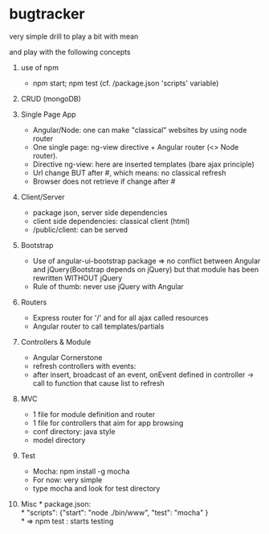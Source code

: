 # bugtracker
very simple drill to play a bit with mean

and play with the following concepts

1.  use of npm  
    *   npm start; npm test (cf. /package.json 'scripts' variable)

 
2.  CRUD (mongoDB)


3.  Single Page App
    *   Angular/Node: one can make "classical" websites by using node router
    *   One single page: ng-view directive + Angular router (<> Node router).
    *   Directive ng-view: here are inserted templates (bare ajax principle)
    *   Url change BUT after #, which means: no classical refresh
    *   Browser does not retrieve if change after #


4.  Client/Server
    *   package json, server side dependencies
    *   client side dependencies: classical client (html)
    *   /public/client: can be served


5.  Bootstrap
    *   Use of  angular-ui-bootstrap package => no conflict between Angular and jQuery(Bootstrap depends on jQuery) but that module has been rewritten WITHOUT jQuery
    *   Rule of thumb: never use jQuery with Angular


6.  Routers
    *   Express router  for '/' and for all ajax called resources 
    *   Angular router to call templates/partials


7.  Controllers & Module
    *   Angular Cornerstone
    *   refresh controllers with events:
    *   after insert, broadcast of an event, onEvent defined in controller -> call to function that cause list to refresh


8.  MVC 
    *   1 file for module definition and router
    *   1 file for controllers that aim for app browsing
    *   conf directory: java style
    *   model directory


9.  Test
    *   Mocha: npm install -g mocha
    *   For now: very simple
    *   type mocha and look for test directory

10.  Misc
    *   package.json:  
    *   "scripts": {"start": "node ./bin/www",  "test": "mocha" }  
    *   => npm test : starts testing

